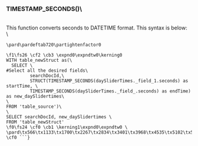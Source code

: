 ### TIMESTAMP_SECONDS()\
\
This function converts seconds to DATETIME format. This syntax is below:\
\
```sql\
\pard\pardeftab720\partightenfactor0

\f1\fs26 \cf2 \cb3 \expnd0\expndtw0\kerning0
WITH table_newStruct as(\
  SELECT \
#Select all the desired fields\
         searchDocId,\
         STRUCT(TIMESTAMP_SECONDS(daySliderTimes._field_1.seconds) as startTime, \
         TIMESTAMP_SECONDS(daySliderTimes._field_.seconds) as endTime) as new_daySlidertimes\
\
FROM 'table_source')\
\
SELECT searchDocId, new_daySlidertimes \
FROM 'table_newStruct'
\f0\fs24 \cf0 \cb1 \kerning1\expnd0\expndtw0 \
\pard\tx566\tx1133\tx1700\tx2267\tx2834\tx3401\tx3968\tx4535\tx5102\tx5669\tx6236\tx6803\pardirnatural\partightenfactor0
\cf0 ```}
